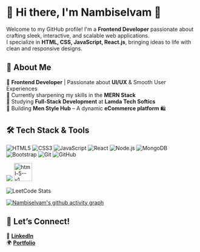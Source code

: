 # 🚀 Hi there, I'm **Nambiselvam** 👋  

Welcome to my GitHub profile! I'm a **Frontend Developer** passionate about crafting sleek, interactive, and scalable web applications.  
I specialize in **HTML, CSS, JavaScript, React.js**, bringing ideas to life with clean and responsive designs.  

## 🌟 About Me  
🔹 **Frontend Developer** | Passionate about **UI/UX** & Smooth User Experiences  
🔹 Currently sharpening my skills in the **MERN Stack**  
🔹 Studying **Full-Stack Development** at **Lamda Tech Softics**  
🔹 Building **Men Style Hub** – A dynamic **eCommerce platform** 🛍️  

## 🛠️ Tech Stack & Tools  
<p align="left">
  <img src="https://img.shields.io/badge/HTML5-E34F26?style=for-the-badge&logo=html5&logoColor=white" alt="HTML5"/>
  <img src="https://img.shields.io/badge/CSS3-1572B6?style=for-the-badge&logo=css3&logoColor=white" alt="CSS3"/>
  <img src="https://img.shields.io/badge/JavaScript-F7DF1E?style=for-the-badge&logo=javascript&logoColor=black" alt="JavaScript"/>
  <img src="https://img.shields.io/badge/React-61DAFB?style=for-the-badge&logo=react&logoColor=black" alt="React"/>
  <img src="https://img.shields.io/badge/Node.js-339933?style=for-the-badge&logo=node.js&logoColor=white" alt="Node.js"/>
  <img src="https://img.shields.io/badge/MongoDB-47A248?style=for-the-badge&logo=mongodb&logoColor=white" alt="MongoDB"/>
  <img src="https://img.shields.io/badge/Bootstrap-563D7C?style=for-the-badge&logo=bootstrap&logoColor=white" alt="Bootstrap"/>
  <img src="https://img.shields.io/badge/Git-F05032?style=for-the-badge&logo=git&logoColor=white" alt="Git"/>
  <img src="https://img.shields.io/badge/GitHub-181717?style=for-the-badge&logo=github&logoColor=white" alt="GitHub"/>

</p>
<img src="https://img.shields.io/badge/Gmail-D14836?style=for-the-badge&logo=gmail&logoColor=white"/>
<img width="48" height="48" src="https://img.icons8.com/color/48/html-5--v1.png" alt="html-5--v1"/>

![LeetCode Stats](https://leetcard.jacoblin.cool/Nambiselvam?theme=catppuccinMocha&font=Marcellus&ext=contest)

[![Nambiselvam's github activity graph](https://github-readme-activity-graph.vercel.app/graph?username=Nambiselvam&bg_color=ffcfe9&color=9e4c98&line=9e4c98&point=403d3d&area=true&hide_border=true)](https://github.com/ashutosh00710/github-readme-activity-graph)

## 📩 Let’s Connect!  
🚀 **[LinkedIn](https://www.linkedin.com/in/nambiselvam)**  
🌍 **[Portfolio](https://your-portfolio.com)**  
